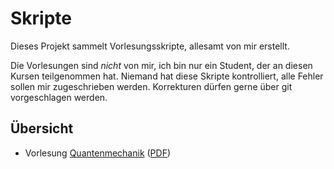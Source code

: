 # Skripte

Dieses Projekt sammelt Vorlesungsskripte, allesamt von mir erstellt.

Die Vorlesungen sind *nicht* von mir, ich bin nur ein Student, der an diesen Kursen teilgenommen hat.
Niemand hat diese Skripte kontrolliert, alle Fehler sollen mir zugeschrieben werden. Korrekturen dürfen gerne über git vorgeschlagen werden.

## Übersicht
* Vorlesung [Quantenmechanik](./markdown/Quantenmechanik.md) ([PDF](./pdf/Quantenmechanik.pdf))
